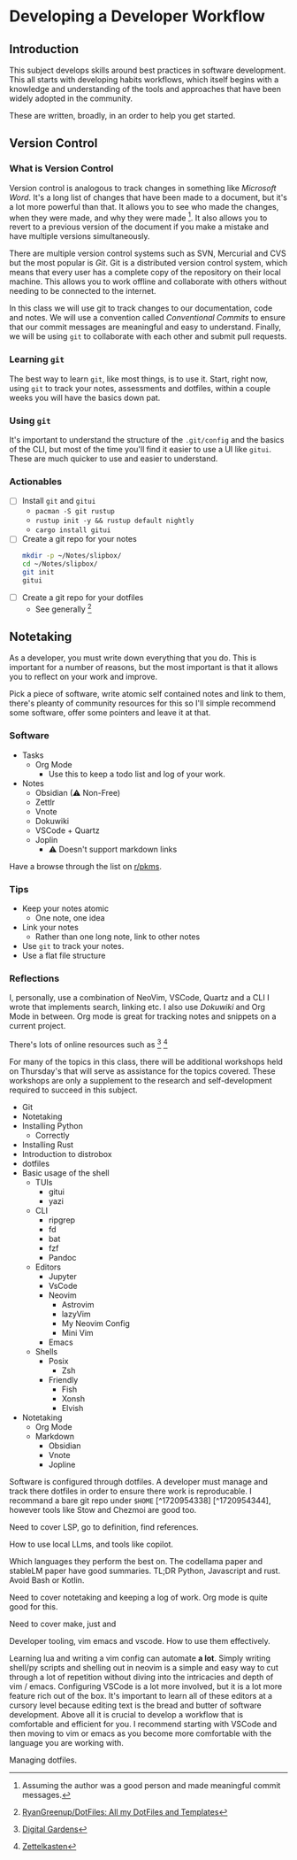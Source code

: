 # Developing a Developer Workflow
## Introduction
This subject develops skills around best practices in software development. This all starts with developing habits workflows, which itself begins with a knowledge and understanding of the tools and approaches that have been widely adopted in the community.

These are written, broadly, in an order to help you get started.
## Version Control
### What is Version Control
Version control is analogous to track changes in something like *Microsoft Word*. It's a long list of changes that have been made to a document, but it's a lot more powerful than that. It allows you to see who made the changes, when they were made, and why they were made [^1720957340]. It also allows you to revert to a previous version of the document if you make a mistake and have multiple versions simultaneously.

There are multiple version control systems such as SVN, Mercurial and CVS but the most popular is *Git*. Git is a distributed version control system, which means that every user has a complete copy of the repository on their local machine. This allows you to work offline and collaborate with others without needing to be connected to the internet.

In this class we will use git to track changes to our documentation, code and notes. We will use a convention called *Conventional Commits* to ensure that our commit messages are meaningful and easy to understand. Finally, we will be using `git` to collaborate with each other and submit pull requests.
### Learning `git`
The best way to learn `git`, like most things, is to use it. Start, right now, using `git` to track your notes, assessments and dotfiles, within a couple weeks you will have the basics down pat.
### Using `git`
It's important to understand the structure of the `.git/config` and the basics of the CLI, but most of the time you'll find it easier to use a UI like `gitui`. These are much quicker to use and easier to understand.
### Actionables
- [ ] Install `git` and `gitui`
    - `pacman -S git rustup`
    - `rustup init -y && rustup default nightly`
    - `cargo install gitui`
- [ ] Create a git repo for your notes
    ```sh
    mkdir -p ~/Notes/slipbox/
    cd ~/Notes/slipbox/
    git init
    gitui
    ```
- [ ] Create a git repo for your dotfiles
    - See generally [^1720958305]

[^1720958305]: [RyanGreenup/DotFiles: All my DotFiles and Templates](https://github.com/RyanGreenup/DotFiles)
[^1720957340]: Assuming the author was a good person and made meaningful commit messages.

## Notetaking
As a developer, you must write down everything that you do. This is important for a number of reasons, but the most important is that it allows you to reflect on your work and improve.

Pick a piece of software, write atomic self contained notes and link to them, there's pleanty of community resources for this so I'll simple recommend some software, offer some pointers and leave it at that.

### Software

- Tasks
    - Org Mode
        - Use this to keep a todo list and log of your work.
- Notes
    - Obsidian (⚠ Non-Free)
    - Zettlr
    - Vnote
    - Dokuwiki
    - VSCode + Quartz
    - Joplin
        - ⚠ Doesn't support markdown links

Have a browse through the list on [r/pkms](https://www.reddit.com/r/PKMS/comments/nfef59/list_of_personal_knowledge_management_systems/).

### Tips

- Keep your notes atomic
    - One note, one idea
- Link your notes
    - Rather than one long note, link to other notes
- Use `git` to track your notes.
- Use a flat file structure

### Reflections
I, personally, use a combination of NeoVim, VSCode, Quartz and a CLI I wrote that implements search, linking etc. I also use *Dokuwiki* and Org Mode in between. Org mode is great for tracking notes and snippets on a current project.

There's lots of online resources such as [^1720959655] [^1720959668]

[^1720959668]: [Zettelkasten](https://www.reddit.com/r/Zettelkasten/)

[^1720959655]: [Digital Gardens](https://www.reddit.com/r/DigitalGardens/)


For many of the topics in this class, there will be additional workshops held on Thursday's that will serve as assistance for the topics covered. These workshops are only a supplement to the research and self-development required to succeed in this subject.

- Git
- Notetaking
- Installing Python
    - Correctly
- Installing Rust
- Introduction to distrobox
- dotfiles
- Basic usage of the shell
    - TUIs
        - gitui
        - yazi
    - CLI
        - ripgrep
        - fd
        - bat
        - fzf
        - Pandoc
    - Editors
        - Jupyter
        - VsCode
        - Neovim
            - Astrovim
            - lazyVim
            - My Neovim Config
            - Mini Vim
        - Emacs
    - Shells
        - Posix
            - Zsh
        - Friendly
            - Fish
            - Xonsh
            - Elvish
- Notetaking
    - Org Mode
    - Markdown
        - Obsidian
        - Vnote
        - Jopline

Software is configured through dotfiles. A developer must manage and track there dotfiles in order to ensure there work is reproducable. I recommand a bare git repo under `$HOME` [^1720954338] [^1720954344], however tools like Stow and Chezmoi are good too.


Need to cover LSP, go to definition, find references.

How to use local LLms, and tools like copilot.

Which languages they perform the best on. The codellama paper and stableLM paper have good summaries. TL;DR Python, Javascript and rust. Avoid Bash or Kotlin.

Need to cover notetaking and keeping a log of work. Org mode is quite good for this.

Need to cover make, just and


Developer tooling, vim emacs and vscode. How to use them effectively.

Learning lua and writing a vim config can automate **a lot**. Simply writing shell/py scripts and shelling out in neovim is a simple and easy way to cut through a lot of repetition without diving into the intricacies and depth of vim / emacs. Configuring VSCode is a lot more involved, but it is a lot more feature rich out of the box. It's important to learn all of these editors at a cursory level because editing text is the bread and butter of software development. Above all it is crucial to develop a workflow that is comfortable and efficient for you. I recommend starting with VSCode and then moving to vim or emacs as you become more comfortable with the language you are working with.


Managing dotfiles.

